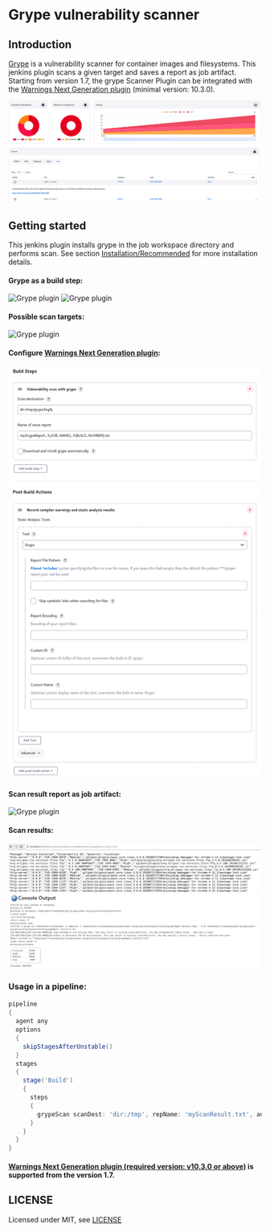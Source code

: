 # Grype vulnerability scanner

## Introduction

[Grype](https://github.com/anchore/grype) is a vulnerability scanner for container images and filesystems.
This jenkins plugin scans a given target and saves a report as job artifact.
Starting from version 1.7, the grype Scanner Plugin can be integrated with the [Warnings Next Generation plugin](https://plugins.jenkins.io/warnings-ng/) (minimal version: 10.3.0).

<img src="images/grypeRes.png" alt="Grype plugin" />

## Getting started
This jenkins plugin installs grype in the job workspace directory and performs scan.
See section [Installation/Recommended](https://github.com/anchore/grype) for more installation details.

#### Grype as a build step:
<img src="images/1.png" alt="Grype plugin" />

<img src="images/2.png" alt="Grype plugin" />

#### Possible scan targets:
<img src="images/3.png" alt="Grype plugin" />

#### Configure [Warnings Next Generation plugin](https://plugins.jenkins.io/warnings-ng/):
<img src="images/grypeWarnings.png" alt="Grype plugin" />

#### Scan result report as job artifact:
<img src="images/4.png" alt="Grype plugin" />

#### Scan results:
<img src="images/5.png" alt="Grype plugin" />

<img src="images/6.png" alt="Grype plugin" />

### Usage in a pipeline:
```groovy
pipeline
{
  agent any
  options
  {
    skipStagesAfterUnstable()
  }
  stages
  {
    stage('Build')
    {
      steps
      {
        grypeScan scanDest: 'dir:/tmp', repName: 'myScanResult.txt', autoInstall:true
      }
    }
  }
}
```


#### [Warnings Next Generation plugin (required version: v10.3.0 or above)](https://plugins.jenkins.io/warnings-ng/) is supported from the version 1.7.


## LICENSE

Licensed under MIT, see [LICENSE](LICENSE.md)


